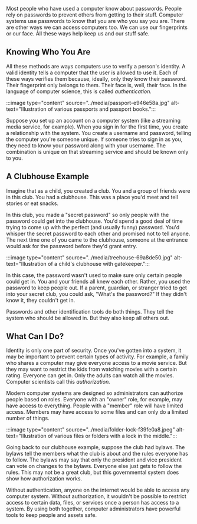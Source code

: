 Most people who have used a computer know about passwords. People rely on passwords to prevent others from getting to their stuff. Computer systems use passwords to know that you are who you say you are. There are other ways we can access computers too. We can use our fingerprints or our face. All these ways help keep us and our stuff safe.

## Knowing Who You Are

All these methods are ways computers use to verify a person's identity. A valid identity tells a computer that the user is allowed to use it. Each of these ways verifies them because, ideally, only they know their password. Their fingerprint only belongs to them. Their face is, well, their face. In the language of computer science, this is called *authentication.*

:::image type="content" source="../media/passport-e946e58a.jpg" alt-text="Illustration of various passports and passport books.":::


Suppose you set up an account on a computer system (like a streaming media service, for example). When you sign in for the first time, you create a relationship with the system. You create a username and password, telling the computer you're someone unique. If someone tries to sign in as you, they need to know your password along with your username. The combination is unique on that streaming service and should be known only to you.

## A Clubhouse Example

Imagine that as a child, you created a club. You and a group of friends were in this club. You had a clubhouse. This was a place you'd meet and tell stories or eat snacks.

In this club, you made a "secret password" so only people with the password could get into the clubhouse. You'd spend a good deal of time trying to come up with the perfect (and usually funny) password. You'd whisper the secret password to each other and promised not to tell anyone. The next time one of you came to the clubhouse, someone at the entrance would ask for the password before they'd grant entry.

:::image type="content" source="../media/treehouse-69a8de50.jpg" alt-text="Illustration of a child's clubhouse with gatekeeper.":::


In this case, the password wasn't used to make sure only certain people could get in. You and your friends all knew each other. Rather, you used the password to keep people out. If a parent, guardian, or stranger tried to get into your secret club, you could ask, "What's the password?" If they didn't know it, they couldn't get in.

Passwords and other identification tools do both things. They tell the system who should be allowed in. But they also keep all others out.

## What Can I Do?

Identity is only one part of security. Once you've gotten into a system, it may be important to prevent certain types of activity. For example, a family who shares a computer may give everyone access to a movie service. But they may want to restrict the kids from watching movies with a certain rating. Everyone can get in. Only the adults can watch all the movies. Computer scientists call this *authorization.*

Modern computer systems are designed so administrators can authorize people based on roles. Everyone with an "owner" role, for example, may have access to everything. People with a "member" role will have limited access. Members may have access to some files and can only do a limited number of things.

:::image type="content" source="../media/folder-lock-f39fe0a8.jpeg" alt-text="Illustration of various files or folders with a lock in the middle.":::


Going back to our clubhouse example, suppose the club had bylaws. The bylaws tell the members what the club is about and the rules everyone has to follow. The bylaws may say that only the president and vice president can vote on changes to the bylaws. Everyone else just gets to follow the rules. This may not be a great club, but this governmental system does show how authorization works.

Without authentication, anyone on the internet would be able to access any computer system. Without authorization, it wouldn't be possible to restrict access to certain data, files, or services once a person has access to a system. By using both together, computer administrators have powerful tools to keep people and assets safe.
